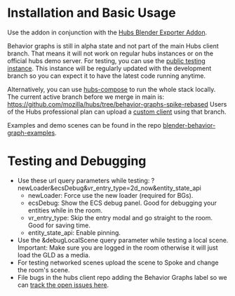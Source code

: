 # Installation and Basic Usage
Use the addon in conjunction with the [Hubs Blender Exporter Addon](https://github.com/MozillaReality/hubs-blender-exporter).

Behavior graphs is still in alpha state and not part of the main Hubs client branch. That means it will not work on regular hubs instances or on the official hubs demo server. For testing, you can use the [public testing instance](https://testing.dev.myhubs.net/). This instance will be regularly updated with the development branch so you can expect it to have the latest code running anytime.

Alternatively, you can use [hubs-compose](https://github.com/mozilla/hubs-compose/) to run the whole stack locally. The current active branch before we merge in main is: https://github.com/mozilla/hubs/tree/behavior-graphs-spike-rebased
Users of the Hubs professional plan can upload a [custom client](https://hubs.mozilla.com/docs/setup-custom-client.html) using that branch.

Examples and demo scenes can be found in the repo [blender-behavior-graph-examples](https://github.com/MozillaReality/blender-behavior-graph-examples).

# Testing and Debugging
+ Use these url query parameters while testing: ?newLoader&ecsDebug&vr_entry_type=2d_now&entity_state_api
  + newLoader: Force use the new loader (required for BGs).
  + ecsDebug: Show the ECS debug panel. Good for debugging your entities while in the room.
  +  vr_entry_type: Skip the entry modal and go straight to the room. Good for saving time.
  +  entity_state_api: Enable pinning.
+ Use the &debugLocalScene query parameter while testing a local scene. Important: Make sure you are logged in the room otherwise it will just load the GLD as a media.
+ For testing networked scenes upload the scene to Spoke and change the room's scene.
+ File bugs in the hubs client repo adding the Behavior Graphs label so we can [track the open issues here](https://github.com/mozilla/hubs/labels/Behavior%20Graphs).
